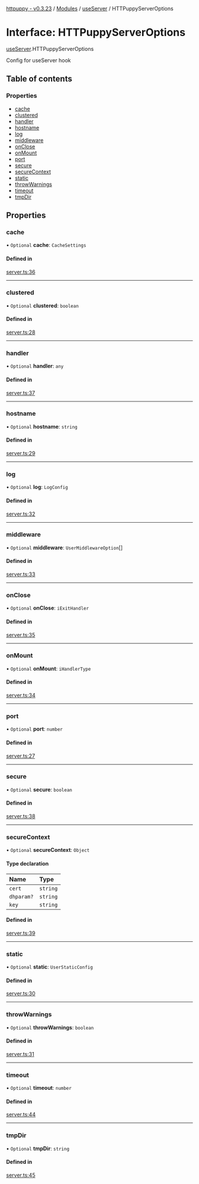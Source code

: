 [httpuppy - v0.3.23](../README.md) / [Modules](../modules.md) / [useServer](../modules/useServer.md) / HTTPuppyServerOptions

# Interface: HTTPuppyServerOptions

[useServer](../modules/useServer.md).HTTPuppyServerOptions

Config for useServer hook

## Table of contents

### Properties

- [cache](useServer.HTTPuppyServerOptions.md#cache)
- [clustered](useServer.HTTPuppyServerOptions.md#clustered)
- [handler](useServer.HTTPuppyServerOptions.md#handler)
- [hostname](useServer.HTTPuppyServerOptions.md#hostname)
- [log](useServer.HTTPuppyServerOptions.md#log)
- [middleware](useServer.HTTPuppyServerOptions.md#middleware)
- [onClose](useServer.HTTPuppyServerOptions.md#onclose)
- [onMount](useServer.HTTPuppyServerOptions.md#onmount)
- [port](useServer.HTTPuppyServerOptions.md#port)
- [secure](useServer.HTTPuppyServerOptions.md#secure)
- [secureContext](useServer.HTTPuppyServerOptions.md#securecontext)
- [static](useServer.HTTPuppyServerOptions.md#static)
- [throwWarnings](useServer.HTTPuppyServerOptions.md#throwwarnings)
- [timeout](useServer.HTTPuppyServerOptions.md#timeout)
- [tmpDir](useServer.HTTPuppyServerOptions.md#tmpdir)

## Properties

### cache

• `Optional` **cache**: `CacheSettings`

#### Defined in

[server.ts:36](https://github.com/abschill/httpuppy/blob/c41b4fd/src/server.ts#L36)

___

### clustered

• `Optional` **clustered**: `boolean`

#### Defined in

[server.ts:28](https://github.com/abschill/httpuppy/blob/c41b4fd/src/server.ts#L28)

___

### handler

• `Optional` **handler**: `any`

#### Defined in

[server.ts:37](https://github.com/abschill/httpuppy/blob/c41b4fd/src/server.ts#L37)

___

### hostname

• `Optional` **hostname**: `string`

#### Defined in

[server.ts:29](https://github.com/abschill/httpuppy/blob/c41b4fd/src/server.ts#L29)

___

### log

• `Optional` **log**: `LogConfig`

#### Defined in

[server.ts:32](https://github.com/abschill/httpuppy/blob/c41b4fd/src/server.ts#L32)

___

### middleware

• `Optional` **middleware**: `UserMiddlewareOption`[]

#### Defined in

[server.ts:33](https://github.com/abschill/httpuppy/blob/c41b4fd/src/server.ts#L33)

___

### onClose

• `Optional` **onClose**: `iExitHandler`

#### Defined in

[server.ts:35](https://github.com/abschill/httpuppy/blob/c41b4fd/src/server.ts#L35)

___

### onMount

• `Optional` **onMount**: `iHandlerType`

#### Defined in

[server.ts:34](https://github.com/abschill/httpuppy/blob/c41b4fd/src/server.ts#L34)

___

### port

• `Optional` **port**: `number`

#### Defined in

[server.ts:27](https://github.com/abschill/httpuppy/blob/c41b4fd/src/server.ts#L27)

___

### secure

• `Optional` **secure**: `boolean`

#### Defined in

[server.ts:38](https://github.com/abschill/httpuppy/blob/c41b4fd/src/server.ts#L38)

___

### secureContext

• `Optional` **secureContext**: `Object`

#### Type declaration

| Name | Type |
| :------ | :------ |
| `cert` | `string` |
| `dhparam?` | `string` |
| `key` | `string` |

#### Defined in

[server.ts:39](https://github.com/abschill/httpuppy/blob/c41b4fd/src/server.ts#L39)

___

### static

• `Optional` **static**: `UserStaticConfig`

#### Defined in

[server.ts:30](https://github.com/abschill/httpuppy/blob/c41b4fd/src/server.ts#L30)

___

### throwWarnings

• `Optional` **throwWarnings**: `boolean`

#### Defined in

[server.ts:31](https://github.com/abschill/httpuppy/blob/c41b4fd/src/server.ts#L31)

___

### timeout

• `Optional` **timeout**: `number`

#### Defined in

[server.ts:44](https://github.com/abschill/httpuppy/blob/c41b4fd/src/server.ts#L44)

___

### tmpDir

• `Optional` **tmpDir**: `string`

#### Defined in

[server.ts:45](https://github.com/abschill/httpuppy/blob/c41b4fd/src/server.ts#L45)
